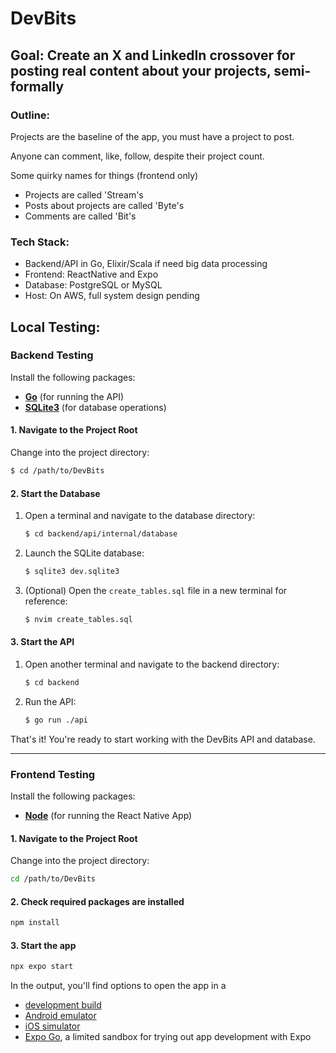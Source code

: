 # DevBits

## Goal: Create an X and LinkedIn crossover for posting real content about your projects, semi-formally

### Outline:

Projects are the baseline of the app, you must have a project to post.

Anyone can comment, like, follow, despite their project count.

Some quirky names for things (frontend only)

- Projects are called 'Stream's
- Posts about projects are called 'Byte's
- Comments are called 'Bit's

### Tech Stack:

- Backend/API in Go, Elixir/Scala if need big data processing
- Frontend: ReactNative and Expo
- Database: PostgreSQL or MySQL
- Host: On AWS, full system design pending

## Local Testing:

### Backend Testing

Install the following packages:

- [**Go**](https://go.dev/doc/install) (for running the API)
- [**SQLite3**](https://www.sqlite.org/index.html) (for database operations)

#### 1. Navigate to the Project Root

Change into the project directory:

```bash
$ cd /path/to/DevBits
```

#### 2. Start the Database

1. Open a terminal and navigate to the database directory:

   ```bash
   $ cd backend/api/internal/database
   ```
2. Launch the SQLite database:

   ```bash
   $ sqlite3 dev.sqlite3
   ```
3. (Optional) Open the `create_tables.sql` file in a new terminal for reference:

   ```bash
   $ nvim create_tables.sql
   ```

#### 3. Start the API

1. Open another terminal and navigate to the backend directory:

   ```bash
   $ cd backend
   ```
2. Run the API:

   ```bash
   $ go run ./api
   ```

That's it! You're ready to start working with the DevBits API and database.

---

### Frontend Testing

Install the following packages:

- [**Node**](https://nodejs.org/en/download/package-manager) (for running the React Native App)

#### 1. Navigate to the Project Root

Change into the project directory:

```bash
cd /path/to/DevBits
```

#### 2. Check required packages are installed

```bash
npm install     
```

#### 3. Start the app

```bash
npx expo start
```

In the output, you'll find options to open the app in a

- [development build](https://docs.expo.dev/develop/development-builds/introduction/)
- [Android emulator](https://docs.expo.dev/workflow/android-studio-emulator/)
- [iOS simulator](https://docs.expo.dev/workflow/ios-simulator/)
- [Expo Go](https://expo.dev/go), a limited sandbox for trying out app development with Expo
